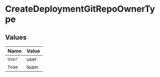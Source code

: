 # CreateDeploymentGitRepoOwnerType


## Values

| Name   | Value  |
| ------ | ------ |
| `User` | user   |
| `Team` | team   |
